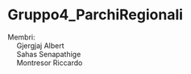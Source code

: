 # Gruppo4_ParchiRegionali

Membri: </br>
&emsp; Gjergjaj Albert </br>
&emsp; Sahas Senapathige </br>
&emsp; Montresor Riccardo </br>

